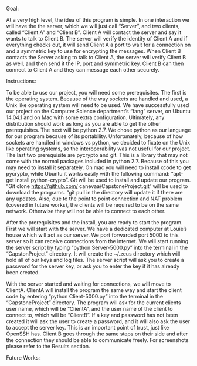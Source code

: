 Goal:

At a very high level, the idea of this program is simple. In one interaction we will have the the server, which we will just call “Server”, and two clients, called “Client A” and “Client B”. Client A will contact the server and say it wants to talk to Client B. The server will verify the identity of Client A and if everything checks out, it will send Client A a port to wait for a connection on and a symmetric key to use for encrypting the messages. When Client B contacts the Server asking to talk to Client A, the server will verify Client B as well, and then send it the IP, port and symmetric key. Client B can then connect to Client A and they can message each other securely. 


Instructions:

To be able to use our project, you will need some prerequisites. The first is the operating system. Because of the way sockets are handled and used, a Unix like operating system will need to be used. We have successfully used our project on the Computer Science department’s “fang” server, on Ubuntu 14.04.1 and on Mac with some extra configuration. Ultimately, any distribution should work as long as you are able to get the other prerequisites. The next will be python 2.7. We chose python as our language for our program because of its portability. Unfortunately, because of how sockets are handled in windows vs python, we decided to fixate on the Unix like operating systems, so the interoperability was not useful for our project. The last two prerequisite are pycrypto and git. This is a library that may not come with the normal packages included in python 2.7. Because of this you may need to install it separately. On mac you will need to install xcode to get pycrypto, while Ubuntu it works easily with the following command: “apt-get install python-crypto”. Git will be used to install and update our program. “Git clone https://github.com/ canevaa/CapstoneProject.git“ will be used to download the programs. “git pull in the directory will update it if there are any updates. Also, due to the point to point connection and NAT problem (covered in future works), the clients will be required to be on the same network. Otherwise they will not be able to connect to each other.  

After the prerequisites and the install, you are ready to start the program. First we will start with the server. We have a dedicated computer at Louie’s house which will act as our server. We port forwarded port 5000 to this server so it can receive connections from the internet. We will start running the server script by typing “python Server-5000.py” into the terminal in the “CapstonProject” directory. It will create the ~/.zeus directory which will hold all of our keys and log files. The server script will ask you to create a password for the server key, or ask you to enter the key if it has already been created. 

With the server started and waiting for connections, we will move to ClientA. ClientA will install the program the same way and start the client code by entering “python Client-5000.py” into the terminal in the “CapstoneProject” directory. The program will ask for the current clients user name, which will be “ClientA”, and the user name of the client to connect to, which will be “ClientB”. If a key and password has not been created it will ask the user to create a password, and it will also ask the user to accept the server key. This is an important point of trust, just like OpenSSH has. Client B goes through the same steps on their side and after the connection they should be able to communicate freely. For screenshots please refer to the Results section. 

Future Works:




